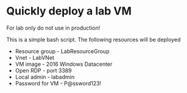 # Quickly deploy a lab VM

For lab only do not use in production!

This is a simple bash script. The following resources will be deployed
- Resource group - LabResourceGroup
- Vnet - LabVNet
- VM image - 2016 Windows Datacenter
- Open RDP - port 3389
- Local admin - labadmin
- Password for VM - P@ssword123!
